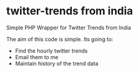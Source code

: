 twitter-trends from india
======================
Simple PHP Wrapper for Twitter Trends from India

The aim of this code is simple. Its going to:

- Find the hourly twitter trends
- Email them to me
- Maintain history of the trend data
